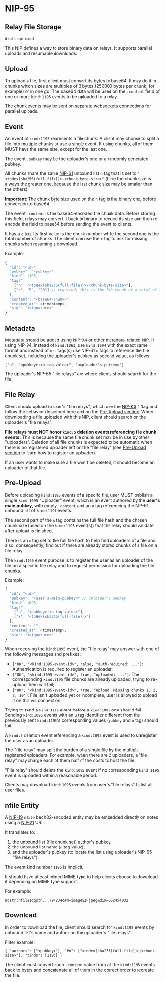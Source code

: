 NIP-95
======

Relay File Storage
------------------

`draft` `optional`

This NIP defines a way to store binary data on relays. It supports parallel uploads and resumable downloads.

## Upload

To upload a file, first client must convert its bytes to base64. It may do it in chunks which sizes are multiples of 3 bytes
(250000 bytes per chunk, for example) or in one go.
The base64 data will be used on the `.content` field of one or more `kind:1195` events to be uploaded to a relay.

The chunk events may be sent on separate websockets connections for parallel uploads.

## Event

An event of `kind:1195` represents a file chunk. A client may choose to split a file
into multiple chunks or use a single event. If using chunks, all of them MUST
have the same size, except for the last one.

The event `.pubkey` may be the uploader's one or a randomly generated pubkey.

All chunks share the same [NIP-61](61.md) unbound list `n` tag that is set to `"<toHex(sha256(full-file))>-<chunk-byte-size>"`
(here the chunk size is always the greater one, because the last chunk size may be smaller than the others).

**Important**: The chunk byte size used on the `n` tag is the binary one, before conversion to base64.

The event `.content` is the base64-encoded file chunk data. Before storing this field, relays
may convert it back to binary to reduce its size and then re-encode the field to base64
before sending the event to clients.

It has a `c` tag. Its first value is the chunk number while the second one is the total number of chunks.
The client can use the `c` tag to ask for missing chunks when resuming a download.

Example:

```js
{
  "id": "<id>",
  "pubkey": "<pubkey>"
  "kind": 1195,
  "tags": [
    ["n", "<toHex(sha256(full-file))>-<chunk-byte-size>"],
    ["c", "5", "20"] // required; this is the 5th chunk of a total of 20
  ],
  "content": "<base64-chunk>",
  "created_at": <timestamp>,
  "sig": "<signature>"
}
```

## Metadata

Metadata should be added using [NIP-94](94.md) or other metadata-related NIP.
If using NIP-94, instead of `kind:1063`, use `kind:1094` with the exact same format
and instead of `url` tags(s) use NIP-61 `u` tags to reference the file chunk set,
including the uploader's pubkey as second value, as follows:

`["u", "<pubkey>:<n-tag-value>", "<uploader's-pubkey>"]`

The uploader's NIP-65 "file relays" are where clients should search for the file.

## File Relay

Client should upload to user's "file relays", which use the [NIP-65](65.md) `f` flag
and follow the behavior described here and on the [Pre-Upload section](#pre-upload).
When downloading a file uploaded with this NIP, client should search on the uploader's "file relays".

**File relays must NOT honor `kind:5` deletion events referencing file chunk events.**
This is because the same file chunk set may be in use by other "uploaders".
Deletion of all file chunks is expected to be automatic when there is no registered uploader left on the "file relay"
(see [Pre-Upload section](#pre-upload) to learn how to register an uploader).

If an user wants to make sure a file won't be deleted, it
should become an uploader of that file.

## Pre-Upload

Before uploading `kind:1195` events of a specifc file,
user MUST publish a single `kind:1095` "Uploader" event,
which is an event authored by the **user's main pubkey**,
with empty `.content` and an `u` tag referencing the NIP-61 unbound list of `kind:1195`
events.

The second part of the `u` tag contains the full file hash and the chosen chunk size
(used on the `kind:1195` event(s)) that the relay should validate after upload is finished.

There is an `x` tag set to the full file hash to help find uploaders of a file and
also, consequently, find out if there are already stored chunks of a file on a file relay.

The `kind:1095` event purpose is to register the user as an uploader of the file on a specific
file relay and to request permission for uploading the file chunks.

Example:

```js
{
  "id": "<id>",
  "pubkey": "<user's-main-pubkey>" // uploader's pubkey
  "kind": 1095,
  "tags": [
    ["u", "<pubkey>:<n-tag-value>"],
    ["x", "<toHex(sha256(full-file))>"]
  ],
  "content": "",
  "created_at": <timestamp>,
  "sig": "<signature>"
}
```

When receiving the `kind:1095` event, the "file relay" may answer with one of the following messages and prefixes:

- `["OK", "<kind:1095-event-id>", false, "auth-required: ..."]`: Authentication is required to register an uploader;
- `["OK", "<kind:1095-event-id>", true, "uploaded: ..."]`: The corresponding `kind:1195` file chunks are already uploaded, trying to re-upload them will fail;
- `["OK", "<kind:1095-event-id>", true, "upload: Missing chunks 1, 2, 7, 10"]`: File isn't uploaded yet or incomplete, user is allowed to upload it on this ws connection;

Trying to send a `kind:1195` event before a `kind:1095` one should fail.
Sending `kind:1095` events with an `u` tag identifier
different from the previously sent `kind:1195`'s corresponding values (`pubkey` and `n` tag) should fail.

A `kind:5` deletion event referencing a `kind:1095` event is used to **un**register the user as an uploader.

The "file relay" may split the burden of a single file by the multiple registered uploaders. For example, when there are 2 uploaders,
a "file relay" may charge each of them half of the costs to host the file.

"File relay" should delete the `kind:1095` event if no corresponding `kind:1195` event is uploaded within a reasonable period.

Clients may download `kind:1095` events from user's "file relays" to list all user files.

## nfile Entity

A [NIP-19](19.md) `nfile` bech32-encoded entity may be embedded directly on notes using a [NIP-21](21.md) URL.

It translates to:

1) the unbound list (file chunk set) author's pubkey;
2) the unbound list name (`n` tag value);
3) and the uploader's pubkey (to locate the list using uploader's NIP-65 "file relays").

The event kind number `1195` is implicit.

It should have atleast inlined MIME type
to help clients choose to download it depending on MIME type support.

For example:

`nostr:nfile1qqstn...794234d#m=image%2Fjpeg&dim=3024x4032`

## Download

In order to download the file, client should search for `kind:1195` events
by unbound list's name and author on the uploader's "file relays".

Filter example:

`{ "authors": ["<pubkey>"], "#n": ["<toHex(sha256(full-file))>|<chunk-size>"], "kinds": [1195] }`

The client must convert each `.content` value from all the `kind:1195` events back to bytes
and concatenate all of them in the correct order to recreate the file.
